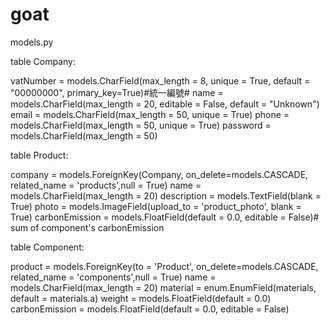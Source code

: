# goat

models.py

table Company:

vatNumber = models.CharField(max_length = 8, unique = True, default = "00000000", primary_key=True)#統一編號#
name = models.CharField(max_length = 20, editable = False, default = "Unknown")
email = models.CharField(max_length = 50, unique = True)
phone = models.CharField(max_length = 50, unique = True)
password = models.CharField(max_length = 50)

table Product:

company = models.ForeignKey(Company, on_delete=models.CASCADE, related_name = 'products',null = True)
name = models.CharField(max_length = 20)
description = models.TextField(blank = True)
photo = models.ImageField(upload_to = 'product_photo', blank = True)
carbonEmission = models.FloatField(default = 0.0, editable = False)# sum of component's carbonEmission

table Component:

product = models.ForeignKey(to = 'Product', on_delete=models.CASCADE, related_name = 'components',null = True)
name = models.CharField(max_length = 20)
material = enum.EnumField(materials, default = materials.a)
weight = models.FloatField(default = 0.0)
carbonEmission = models.FloatField(default = 0.0, editable = False)
